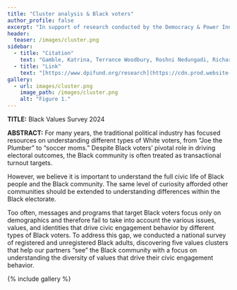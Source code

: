 ```yaml
---
title: "Cluster analysis & Black voters"
author_profile: false
excerpt: "In support of research conducted by the Democracy & Power Innovation Fund (a project hosted at the Rockefeller Family Fund), I conducted a series of cluster analyses to create a typology of the African American electorate. "
header:
  teaser: /images/cluster.png
sidebar:
  - title: "Citation"
    text: "Gamble, Katrina, Terrance Woodbury, Roshni Nedungadi, Richard Shafranek, and Martina Smith. 'Black Values Survey 2024' (2024)."
  - title: "Link"
    text: "[https://www.dpifund.org/research](https://cdn.prod.website-files.com/64f792f5c75211da2323184e/66d9ff4a9adb021e294754cc_Black%20Values%20Clusters%20Research%20.pdf)"
gallery:
  - url: images/cluster.png
    image_path: /images/cluster.png
    alt: "Figure 1."
---
```


**TITLE:** Black Values Survey 2024

**ABSTRACT:** For many years, the traditional political industry has focused resources on understanding different types of White voters, from “Joe the Plumber” to “soccer moms.” Despite Black voters’ pivotal role in driving electoral outcomes, the Black community is often treated as transactional turnout targets. 

However, we believe it is important to understand the full civic life of Black people and the Black community. The same level of curiosity afforded other communities should be extended to understanding differences within the Black electorate.

Too often, messages and programs that target Black voters focus only on demographics and therefore fail to take into account the various issues, values, and identities that drive civic engagement behavior by different types of Black voters. To address this gap, we conducted a national survey of registered and unregistered Black adults, discovering five values clusters that help our partners “see” the Black community with a focus on understanding the diversity of values that drive their civic engagement behavior.

{% include gallery %}
